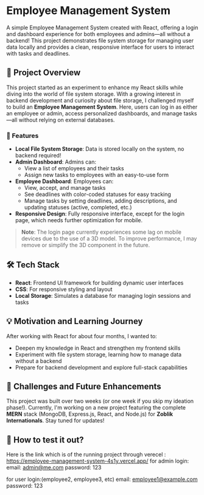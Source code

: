 # Employee Management System

A simple Employee Management System created with React, offering a login and dashboard experience for both employees and admins—all without a backend! This project demonstrates file system storage for managing user data locally and provides a clean, responsive interface for users to interact with tasks and deadlines.

## 🚀 Project Overview

This project started as an experiment to enhance my React skills while diving into the world of file system storage. With a growing interest in backend development and curiosity about file storage, I challenged myself to build an **Employee Management System**. Here, users can log in as either an employee or admin, access personalized dashboards, and manage tasks—all without relying on external databases.

### 🎯 Features

- **Local File System Storage**: Data is stored locally on the system, no backend required!
- **Admin Dashboard**: Admins can:
  - View a list of employees and their tasks
  - Assign new tasks to employees with an easy-to-use form
- **Employee Dashboard**: Employees can:
  - View, accept, and manage tasks
  - See deadlines with color-coded statuses for easy tracking
  - Manage tasks by setting deadlines, adding descriptions, and updating statuses (active, completed, etc.)
- **Responsive Design**: Fully responsive interface, except for the login page, which needs further optimization for mobile.

> **Note**: The login page currently experiences some lag on mobile devices due to the use of a 3D model. To improve performance, I may remove or simplify the 3D component in the future.

## 🛠️ Tech Stack

- **React**: Frontend UI framework for building dynamic user interfaces
- **CSS**: For responsive styling and layout
- **Local Storage**: Simulates a database for managing login sessions and tasks

## 💡 Motivation and Learning Journey

After working with React for about four months, I wanted to:
- Deepen my knowledge in React and strengthen my frontend skills
- Experiment with file system storage, learning how to manage data without a backend
- Prepare for backend development and explore full-stack capabilities

## 🚧 Challenges and Future Enhancements

This project was built over two weeks (or one week if you skip my ideation phase!). Currently, I'm working on a new project featuring the complete **MERN** stack (MongoDB, Express.js, React, and Node.js) for **Zoblik Internationals**. Stay tuned for updates!


## 🔧 How to test it out?

Here is the link which is of the running project through verecel : https://employee-management-system-4s1y.vercel.app/
for admin login: 
email: admin@me.com
password: 123

for user login:(employee2, employee3, etc)
email: employee1@example.com
password: 123

